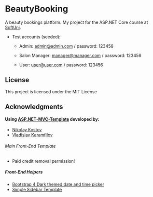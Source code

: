 # BeautyBooking

A beauty bookings platform. My project for the ASP.NET Core course at [SoftUni](https://softuni.bg/).

- Test accounts (seeded):

  - Admin: admin@admin.com / password: 123456
  
  - Salon Manager: manager@manager.com / password: 123456
  
  - User: user@user.com / password: 123456

## License

This project is licensed under the MIT License

## Acknowledgments

#### Using [ASP.NET-MVC-Template](https://github.com/NikolayIT/ASP.NET-MVC-Template) developed by:
- [Nikolay Kostov](https://github.com/NikolayIT)
- [Vladislav Karamfilov](https://github.com/vladislav-karamfilov)

###### Main Front-End Template
- Paid credit removal permission!

##### Front-End Helpers
 - [Bootstrap 4 Dark themed date and time picker](https://bbbootstrap.com/snippets/dark-themed-date-and-time-picker-76906698)
 - [Simple Sidebar Template](https://startbootstrap.com/templates/simple-sidebar/)
